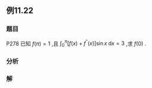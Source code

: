 ## 例11.22
### 题目
P278 已知 $f( \pi ) = 1$ ,且 ${\int }_{0}^{\pi }\lbrack {f( x) + {f}^{\prime \prime }( x) }\rbrack \sin x\mathrm{\;d}x = 3$ ,求 $f( 0)$ .
### 分析

### 解
